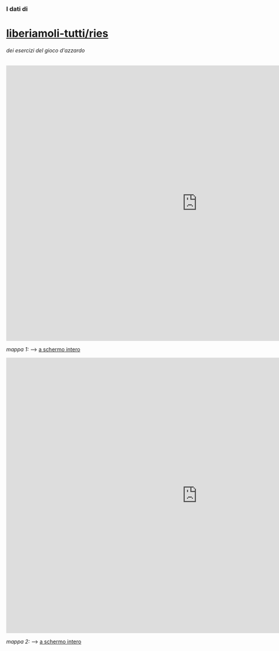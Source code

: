 ### I dati di 

# [liberiamoli-tutti/ries](https://github.com/ondata/liberiamoli-tutti/tree/main)

###### dei esercizi del gioco d'azzardo

<iframe id="map1" width="1024px" height="740" frameborder="0" scrolling="no" marginheight="0" marginwidth="0" src="https://gjrichter.github.io/pages/Ries/index_ondata_liberiamoli_tutti_ries_choro_nox1000_quantile.html"></iframe>

*mappa 1:*  --> [a schermo intero](https://gjrichter.github.io/pages/Ries/index_ondata_liberiamoli_tutti_ries_choro_nox1000_quantile.html)

<iframe id="map1" width="1024px" height="740" frameborder="0" scrolling="no" marginheight="0" marginwidth="0" src="https://gjrichter.github.io/pages/Ries/index_ondata_liberiamoli_tutti_ries_choro_nox1000_quantile_tipo_symbol.html"></iframe>

*mappa 2:*  --> [a schermo intero](https://gjrichter.github.io/pages/Ries/index_ondata_liberiamoli_tutti_ries_choro_nox1000_quantile_tipo_symbol)


